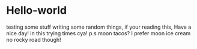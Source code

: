 # Hello-world

testing some stuff writing some random things, if your reading this, Have a nice day! in this trying times cya!
p.s moon tacos? I prefer moon ice cream no rocky road though!
